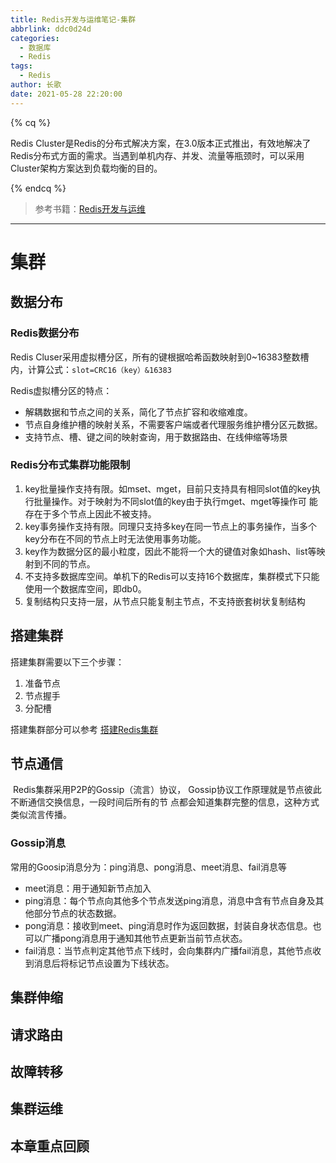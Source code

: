 ```yaml
---
title: Redis开发与运维笔记-集群
abbrlink: ddc0d24d
categories:
  - 数据库
  - Redis
tags:
  - Redis
author: 长歌
date: 2021-05-28 22:20:00
---
```




{% cq %}

Redis Cluster是Redis的分布式解决方案，在3.0版本正式推出，有效地解决了Redis分布式方面的需求。当遇到单机内存、并发、流量等瓶颈时，可以采用Cluster架构方案达到负载均衡的目的。

{% endcq %}

<!-- more -->



> 参考书籍：[Redis开发与运维](https://book.douban.com/subject/26971561/)

---



# 集群

## 数据分布



### Redis数据分布

Redis Cluser采用虚拟槽分区，所有的键根据哈希函数映射到0~16383整数槽内，计算公式：`slot=CRC16（key）&16383`

Redis虚拟槽分区的特点：
- 解耦数据和节点之间的关系，简化了节点扩容和收缩难度。 
- 节点自身维护槽的映射关系，不需要客户端或者代理服务维护槽分区元数据。 
- 支持节点、槽、键之间的映射查询，用于数据路由、在线伸缩等场景



### Redis分布式集群功能限制

1. key批量操作支持有限。如mset、mget，目前只支持具有相同slot值的key执行批量操作。对于映射为不同slot值的key由于执行mget、mget等操作可 能存在于多个节点上因此不被支持。
2. key事务操作支持有限。同理只支持多key在同一节点上的事务操作，当多个key分布在不同的节点上时无法使用事务功能。 
3. key作为数据分区的最小粒度，因此不能将一个大的键值对象如hash、list等映射到不同的节点。 
4. 不支持多数据库空间。单机下的Redis可以支持16个数据库，集群模式下只能使用一个数据库空间，即db0。 
5. 复制结构只支持一层，从节点只能复制主节点，不支持嵌套树状复制结构

## 搭建集群

搭建集群需要以下三个步骤：
1. 准备节点
2. 节点握手
3. 分配槽

搭建集群部分可以参考 [搭建Redis集群](./778231993) 




## 节点通信

​	Redis集群采用P2P的Gossip（流言）协议， Gossip协议工作原理就是节点彼此不断通信交换信息，一段时间后所有的节 点都会知道集群完整的信息，这种方式类似流言传播。



### Gossip消息

常用的Goosip消息分为：ping消息、pong消息、meet消息、fail消息等

- meet消息：用于通知新节点加入
- ping消息：每个节点向其他多个节点发送ping消息，消息中含有节点自身及其他部分节点的状态数据。
- pong消息：接收到meet、ping消息时作为返回数据，封装自身状态信息。也可以广播pong消息用于通知其他节点更新当前节点状态。
- fail消息：当节点判定其他节点下线时，会向集群内广播fail消息，其他节点收到消息后将标记节点设置为下线状态。



## 集群伸缩



## 请求路由



## 故障转移



## 集群运维



## 本章重点回顾





[^1]: 关于Gossip协议可参考[P2P 网络核心技术：Gossip 协议](https://zhuanlan.zhihu.com/p/41228196)

